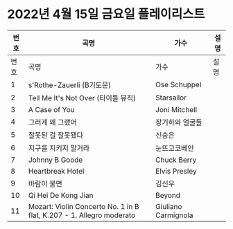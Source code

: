 # 2022년 4월 15일 금요일 플레이리스트

| 번호 | 곡명 | 가수 | 설명 |
|------|------|------|------|
| 번호 | 곡명 | 가수 | 설명 |
| 1 | s'Rothe-Zauerli (B기도문) | Ose Schuppel |  |
| 2 | Tell Me It's Not Over (타이틀 뮤직) | Starsailor |  |
| 3 | A Case of You | Joni Mitchell |  |
| 4 | 그러게 왜 그랬어 | 장기하와 얼굴들 |  |
| 5 | 잘못된 걸 잘못됐다 | 신승은 |  |
| 6 | 지구를 지키지 말거라 | 눈뜨고코베인 |  |
| 7 | Johnny B Goode | Chuck Berry |  |
| 8 | Heartbreak Hotel | Elvis Presley |  |
| 9 | 바람이 불면 | 김신우 |  |
| 10 | Qi Hei De Kong Jian | Beyond |  |
| 11 | Mozart: Violin Concerto No. 1 in B flat, K.207 - 1. Allegro moderato | Giuliano Carmignola |  |
